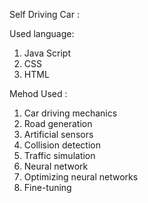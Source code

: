 Self Driving Car :

Used language:

1. Java Script
2. CSS
3. HTML

Mehod Used :

1.  Car driving mechanics
2.  Road generation
3.  Artificial sensors
4.  Collision detection
5.  Traffic simulation
6.  Neural network
7.  Optimizing neural networks
8.  Fine-tuning
